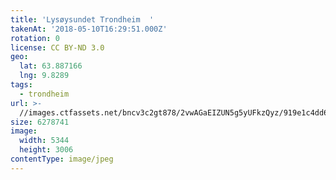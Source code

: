 ```yaml
---
title: 'Lysøysundet Trondheim  '
takenAt: '2018-05-10T16:29:51.000Z'
rotation: 0
license: CC BY-ND 3.0
geo:
  lat: 63.887166
  lng: 9.8289
tags:
  - trondheim
url: >-
  //images.ctfassets.net/bncv3c2gt878/2vwAGaEIZUN5g5yUFkzQyz/919e1c4dd6a24107dc17b7b3875691d6/lysysundet-trondheim_27166959707_o
size: 6278741
image:
  width: 5344
  height: 3006
contentType: image/jpeg
---
```



